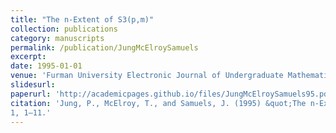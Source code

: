 ```yaml
---
title: "The n-Extent of S3(p,m)"
collection: publications
category: manuscripts
permalink: /publication/JungMcElroySamuels
excerpt: 
date: 1995-01-01
venue: 'Furman University Electronic Journal of Undergraduate Mathematics'
slidesurl: 
paperurl: 'http://academicpages.github.io/files/JungMcElroySamuels95.pdf'
citation: 'Jung, P., McElroy, T., and Samuels, J. (1995) &quot;The n-Extent of S3(p, m).&quot; <i>Furman University Electronic Journal of Undergraduate Mathematics</i>.
1, 1–11.'
---
```

